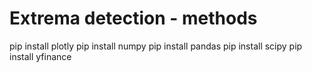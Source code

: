 # Extrema detection - methods

pip install plotly
pip install numpy
pip install pandas
pip install scipy
pip install yfinance